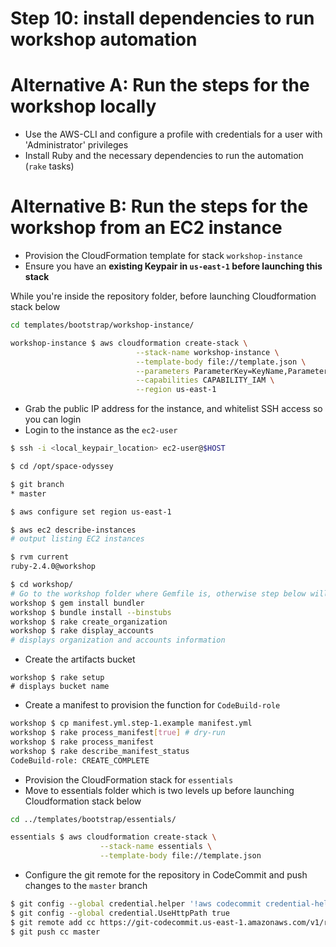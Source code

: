 Step 10: install dependencies to run workshop automation
====

Alternative A: Run the steps for the workshop locally 
=====

- Use the AWS-CLI and configure a profile with credentials for a user with 'Administrator' privileges
- Install Ruby and the necessary dependencies to run the automation (```rake``` tasks) 
 
Alternative B: Run the steps for the workshop from an EC2 instance
=====
   
- Provision the CloudFormation template for stack ```workshop-instance```
- Ensure you have an **existing Keypair in `us-east-1` before launching this stack**

While you're inside the repository folder, before launching Cloudformation stack below


```bash
cd templates/bootstrap/workshop-instance/
```

```bash
workshop-instance $ aws cloudformation create-stack \
                            --stack-name workshop-instance \
                            --template-body file://template.json \
                            --parameters ParameterKey=KeyName,ParameterValue=km \
                            --capabilities CAPABILITY_IAM \
                            --region us-east-1
```

- Grab the public IP address for the instance, and whitelist SSH access so you can login
- Login to the instance as the ```ec2-user```

```bash
$ ssh -i <local_keypair_location> ec2-user@$HOST

$ cd /opt/space-odyssey

$ git branch
* master

$ aws configure set region us-east-1

$ aws ec2 describe-instances
# output listing EC2 instances 

$ rvm current
ruby-2.4.0@workshop

$ cd workshop/
# Go to the workshop folder where Gemfile is, otherwise step below will fail
workshop $ gem install bundler
workshop $ bundle install --binstubs
workshop $ rake create_organization
workshop $ rake display_accounts
# displays organization and accounts information

```

- Create the artifacts bucket

```
workshop $ rake setup
# displays bucket name

```

- Create a manifest to provision the function for ```CodeBuild-role```

```bash
workshop $ cp manifest.yml.step-1.example manifest.yml
workshop $ rake process_manifest[true] # dry-run
workshop $ rake process_manifest
workshop $ rake describe_manifest_status
CodeBuild-role: CREATE_COMPLETE
```

- Provision the CloudFormation stack for ```essentials```
- Move to essentials folder which is two levels up before launching Cloudformation stack below

```bash
cd ../templates/bootstrap/essentials/
```

```bash
essentials $ aws cloudformation create-stack \
                    --stack-name essentials \
                    --template-body file://template.json
```

- Configure the git remote for the repository in CodeCommit and push changes to the ```master``` branch

```bash
$ git config --global credential.helper '!aws codecommit credential-helper $@'
$ git config --global credential.UseHttpPath true
$ git remote add cc https://git-codecommit.us-east-1.amazonaws.com/v1/repos/space-odyssey
$ git push cc master
```